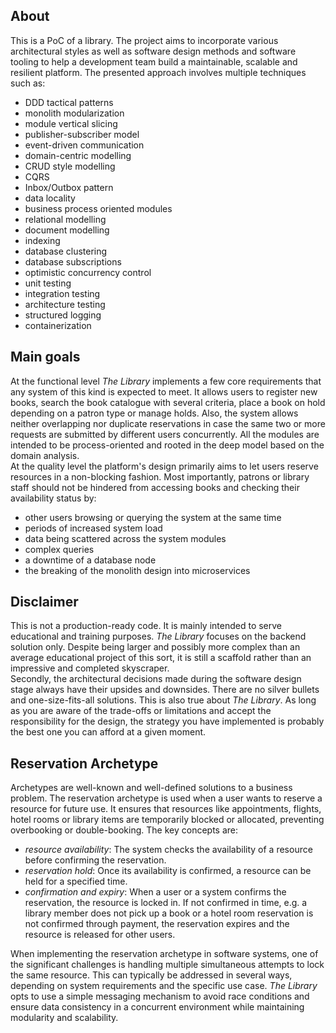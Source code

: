 ## About

This is a PoC of a library. The project aims to incorporate various architectural styles as well as software design methods and software tooling to help a development team build a maintainable, scalable and resilient platform. The presented approach involves multiple techniques such as:
- DDD tactical patterns
- monolith modularization
- module vertical slicing
- publisher-subscriber model
- event-driven communication
- domain-centric modelling
- CRUD style modelling
- CQRS
- Inbox/Outbox pattern
- data locality 
- business process oriented modules
- relational modelling
- document modelling
- indexing
- database clustering
- database subscriptions
- optimistic concurrency control
- unit testing
- integration testing
- architecture testing
- structured logging
- containerization

## Main goals

At the functional level *The Library* implements a few core requirements that any system of this kind is expected to meet. It allows users to register new books, search the book catalogue with several criteria, place a book on hold depending on a patron type or manage holds. Also, the system allows neither overlapping nor duplicate reservations in case the same two or more requests are submitted by different users concurrently. All the modules are intended to be process-oriented and rooted in the deep model based on the domain analysis.<br/> At the quality level the platform's design primarily aims to let users reserve resources in a non-blocking fashion. Most importantly, patrons or library staff should not be hindered from accessing books and checking their availability status by:
- other users browsing or querying the system at the same time
- periods of increased system load
- data being scattered across the system modules
- complex queries
- a downtime of a database node
- the breaking of the monolith design into microservices

## Disclaimer

This is not a production-ready code. It is mainly intended to serve educational and training purposes. *The Library* focuses on the backend solution only. Despite being larger and possibly more complex than an average educational project of this sort, it is still a scaffold rather than an impressive and completed skyscraper. <br/> Secondly, the architectural decisions made during the software design stage always have their upsides and downsides. There are no silver bullets and one-size-fits-all solutions. This is also true about *The Library*. As long as you are aware of the trade-offs or limitations and accept the responsibility for the design, the strategy you have implemented is probably the best one you can afford at a given moment.

## Reservation Archetype

Archetypes are well-known and well-defined solutions to a business problem. The reservation archetype is used when a user wants to reserve a resource for future use. It ensures that resources like appointments, flights, hotel rooms or library items are temporarily blocked or allocated, preventing overbooking or double-booking. The key concepts are:
- *resource availability*: The system checks the availability of a resource before confirming the reservation.
- *reservation hold*: Once its availability is confirmed, a resource can be held for a specified time.
- *confirmation and expiry*: When a user or a system confirms the reservation, the resource is locked in. If not confirmed in time, e.g. a library member does not pick up a book or a hotel room reservation is not confirmed through payment, the reservation expires and the resource is released for other users.

When implementing the reservation archetype in software systems, one of the significant challenges is handling multiple simultaneous attempts to lock the same resource. This can typically be addressed in several ways, depending on system requirements and the specific use case. *The Library* opts to use a simple messaging mechanism to avoid race conditions and ensure data consistency in a concurrent environment while maintaining modularity and scalability. 